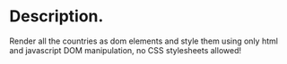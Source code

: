 # Description.

Render all the countries as dom elements and style them using only html and javascript DOM manipulation, no CSS stylesheets allowed!